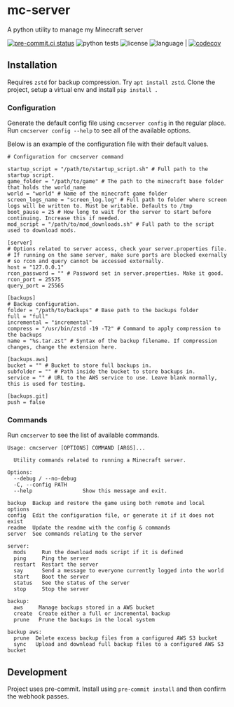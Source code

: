 # mc-server
A python utility to manage my Minecraft server

[![pre-commit.ci status](https://results.pre-commit.ci/badge/github/codyfinegan/mc-server/main.svg)](https://results.pre-commit.ci/latest/github/codyfinegan/mc-server/main) ![python tests](https://img.shields.io/github/actions/workflow/status/codyfinegan/mc-server/python-test.yml) ![license](https://img.shields.io/github/license/codyfinegan/mc-server) ![language](https://img.shields.io/github/languages/top/codyfinegan/mc-server) | [![codecov](https://codecov.io/gh/codyfinegan/mc-server/branch/main/graph/badge.svg?token=H0Q8D38QJP)](https://codecov.io/gh/codyfinegan/mc-server)

## Installation
Requires `zstd` for backup compression. Try `apt install zstd`.
Clone the project, setup a virtual env and install `pip install .`

### Configuration
Generate the default config file using `cmcserver config` in the regular place. Run `cmcserver config --help` to see all of the available options.

Below is an example of the configuration file with their default values.

[//]: # (config-start)
```
# Configuration for cmcserver command

startup_script = "/path/to/startup_script.sh" # Full path to the startup script.
game_folder = "/path/to/game" # The path to the minecraft base folder that holds the world_name
world = "world" # Name of the minecraft game folder
screen_logs_name = "screen_log.log" # Full path to folder where screen logs will be written to. Must be writable. Defaults to /tmp
boot_pause = 25 # How long to wait for the server to start before continuing. Increase this if needed.
mod_script = "/path/to/mod_downloads.sh" # Full path to the script used to download mods.

[server]
# Options related to server access, check your server.properties file.
# If running on the same server, make sure ports are blocked exernally
# so rcon and query cannot be accessed externally.
host = "127.0.0.1"
rcon_password = "" # Password set in server.properties. Make it good.
rcon_port = 25575
query_port = 25565

[backups]
# Backup configuration.
folder = "/path/to/backups" # Base path to the backups folder
full = "full"
incremental = "incremental"
compress = "/usr/bin/zstd -19 -T2" # Command to apply compression to the backups
name = "%s.tar.zst" # Syntax of the backup filename. If compression changes, change the extension here.

[backups.aws]
bucket = "" # Bucket to store full backups in.
subfolder = "" # Path inside the bucket to store backups in.
service = "" # URL to the AWS service to use. Leave blank normally, this is used for testing.

[backups.git]
push = false
```
[//]: # (config-end)

### Commands
Run `cmcserver` to see the list of available commands.

[//]: # (command-start)
```
Usage: cmcserver [OPTIONS] COMMAND [ARGS]...

  Utility commands related to running a Minecraft server.

Options:
  --debug / --no-debug
  -C, --config PATH
  --help                Show this message and exit.

backup  Backup and restore the game using both remote and local options
config  Edit the configuration file, or generate it if it does not exist
readme  Update the readme with the config & commands
server  See commands relating to the server

server:
  mods     Run the download mods script if it is defined
  ping     Ping the server
  restart  Restart the server
  say      Send a message to everyone currently logged into the world
  start    Boot the server
  status   See the status of the server
  stop     Stop the server

backup:
  aws     Manage backups stored in a AWS bucket
  create  Create either a full or incremental backup
  prune   Prune the backups in the local system

backup aws:
  prune  Delete excess backup files from a configured AWS S3 bucket
  sync   Upload and download full backup files to a configured AWS S3 bucket
```
[//]: # (command-end)

## Development
Project uses pre-commit. Install using `pre-commit install` and then confirm the webhook passes.
